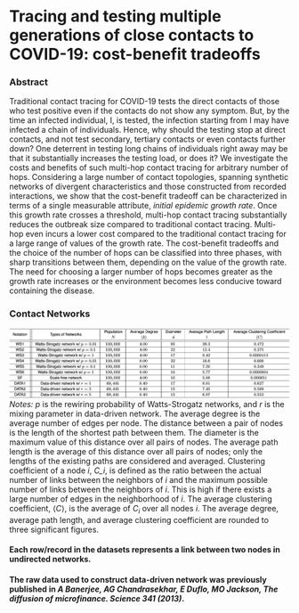 Tracing and testing multiple generations of close contacts to COVID-19: cost-benefit tradeoffs
===================================

### Abstract
Traditional contact tracing for COVID-19 tests the direct contacts of those who test positive even if the contacts do not show any symptom. But, by the time an infected individual, I, is tested, the infection starting from I may have infected a chain of individuals. Hence, why should the testing stop at direct contacts, and not test secondary, tertiary contacts or even contacts further down? One deterrent in testing long chains of individuals right away may be that it substantially increases the testing load, or does it? We investigate the costs and benefits of such multi-hop contact tracing for arbitrary number of hops. Considering a large number of contact topologies, spanning synthetic networks of divergent characteristics and those constructed from recorded interactions, we show that the cost-benefit tradeoff can be characterized in terms of a single measurable attribute, *initial epidemic growth rate*. Once this growth rate crosses a threshold, multi-hop contact tracing substantially reduces the outbreak size compared to traditional contact tracing. Multi-hop even incurs a lower cost compared to the traditional contact tracing for a large range of values of the growth rate. The cost-benefit tradeoffs and the choice of the number of hops can be classified into three phases, with sharp transitions between them, depending on the value of the growth rate. The need for choosing a larger number of hops becomes greater as the growth rate increases or the environment becomes less conducive toward containing the disease.

### Contact Networks
![Screenshot](table.png) 
*Notes:* *p* is the rewiring probability of Watts-Strogatz networks, and *r* is the mixing parameter in data-driven network. The average degree is the average number of edges per node. The distance between a pair of nodes is the length of the shortest path between them. The diameter is the maximum value of this distance over all pairs of nodes. The average path length is the average of this distance over all pairs of nodes; only the lengths of the existing paths are considered and averaged. Clustering coefficient of a node $i$, *C_i*, is defined as the ratio between the actual number of links between the neighbors of $i$ and the maximum possible number of links between the neighbors of $i$. This is high if there exists a large number of edges in the neighborhood of $i.$ The average clustering coefficient, $\langle C \rangle$, is the average of $C_i$ over all nodes $i.$ The average degree, average path length, and average clustering coefficient are rounded to three significant figures.

#### Each row/record in the datasets represents a link between two nodes in undirected networks.
#### The raw data used to construct data-driven network was previously published in *A Banerjee, AG Chandrasekhar, E Duflo, MO Jackson, The diffusion of microfinance. Science 341 (2013)*. 
